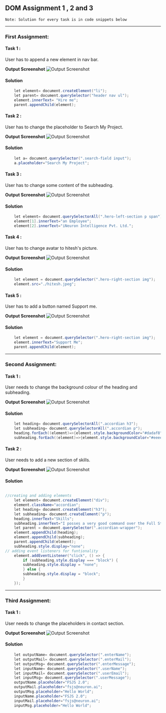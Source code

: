 ## DOM Assignment 1 , 2 and 3
`Note: Solution for every task is in code snippets below `

---
### First Assignment:

#### Task 1 :

User has to append a new element in nav bar.

**Output Screenshot**
![Output Screenshot](./output%20images/first%20assignment/output_task1.png)

#### Solution
```java script
    let element= document.createElement("li");
    let parent= document.querySelector("header nav ul");
    element.innerText= "Hire me";
    parent.appendChild(element);
```

#### Task 2 :

User has to change the placeholder to Search My Project.

**Output Screenshot**
![Output Screenshot](./output%20images/first%20assignment/output_task2.png)

#### Solution

```java script
    let a= document.querySelector(".search-field input");
    a.placeholder="Search My Project";
```

#### Task 3 :

User has to change some content of the subheading.

**Output Screenshot**
![Output Screenshot](./output%20images/first%20assignment/output_task3.png)

#### Solution

```java script
    let element= document.querySelectorAll(".hero-left-section p span");
    element[1].innerText="an Employee";    
    element[2].innerText="iNeuron Intelligence Pvt. Ltd.";    
```

#### Task 4 :

User has to change avatar to hitesh's picture.

**Output Screenshot**
![Output Screenshot](./output%20images/first%20assignment/output_task4.png)

#### Solution

```java script
    let element = document.querySelector(".hero-right-section img");
    element.src="./hitesh.jpeg";    
```

#### Task 5 :

User has to add a button named Support me.

**Output Screenshot**
![Output Screenshot](./output%20images/first%20assignment/output_task5.png)

#### Solution

```java script
    let element = document.querySelector(".hero-right-section img");
    element.innerText="Support Me";
    parent.appendChild(element);
```
---

### Second Assignment:

#### Task 1 :

User needs to change the background colour of the heading and subheading.

**Output Screenshot**
![Output Screenshot](./output%20images/second%20assignment/output_task1.png)

#### Solution
```java script
    let heading= document.querySelectorAll(".accordian h3");
    let subheading= document.querySelectorAll(".accordian p");
    heading.forEach((element)=>{element.style.backgroundColor="#dadaf8"});
    subheading.forEach((element)=>{element.style.backgroundColor="#eeeeff"});
```

#### Task 2 :

User needs to add a new section of skills.

**Output Screenshot**
![Output Screenshot](./output%20images/second%20assignment/output_task2.png)

#### Solution
```java script

//creating and adding elements
    let element= document.createElement("div");
    element.className="accordian";
    let heading= document.createElement("h3");
    let subheading= document.createElement("p");
    heading.innerText="Skills";
    subheading.innerText="I posses a very good command over the Full Stack Development Technologies like MERN which can be seen over my work on github";
    let parent = document.querySelector(".accordian-wrapper");
    element.appendChild(heading);
    element.appendChild(subheading);
    parent.appendChild(element);
    subheading.style.display="none";
// adding event listeners for funtionality
    element.addEventListener("click", () => {
        if (subheading.style.display === "block") {
        subheading.style.display = "none";
        } else {
        subheading.style.display = "block";
        }
    });

```
---

### Third Assignment:

#### Task 1 :

User needs to change the placeholders in contact section.

**Output Screenshot**
![Output Screenshot](./output%20images/third%20assignment/output_task1.png)

#### Solution
```java script
    let outputName= document.querySelector(".enterName");
    let outputMail= document.querySelector(".enterMail");
    let outputMsg= document.querySelector(".enterMessage");
    let inputName= document.querySelector(".userName");
    let inputMail= document.querySelector(".userEmail");
    let inputMsg= document.querySelector(".userMessage");
    outputName.placeholder="FSJS 2.0";
    outputMail.placeholder="fsjs@neuron.ai";
    outputMsg.placeholder="Hello World";
    inputName.placeholder="FSJS 2.0";
    inputMail.placeholder="fsjs@neuron.ai";
    inputMsg.placeholder="Hello World";
```

